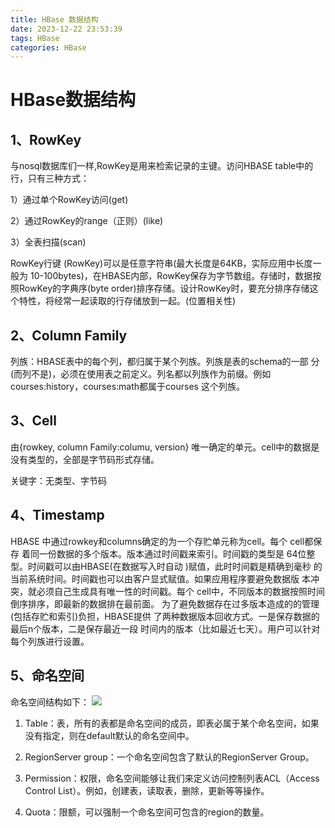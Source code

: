```yaml
---
title: HBase 数据结构
date: 2023-12-22 23:53:39
tags: HBase
categories: HBase
---
```

# HBase数据结构

## 1、RowKey

与nosql数据库们一样,RowKey是用来检索记录的主键。访问HBASE table中的行，只有三种方式：

1）通过单个RowKey访问(get)

2）通过RowKey的range（正则）(like)

3）全表扫描(scan)

RowKey行键 (RowKey)可以是任意字符串(最大长度是64KB，实际应用中长度一般为 10-100bytes)，在HBASE内部，RowKey保存为字节数组。存储时，数据按照RowKey的字典序(byte order)排序存储。设计RowKey时，要充分排序存储这个特性，将经常一起读取的行存储放到一起。(位置相关性)

<!--more-->

## 2、Column Family

列族：HBASE表中的每个列，都归属于某个列族。列族是表的schema的一部 分(而列不是)，必须在使用表之前定义。列名都以列族作为前缀。例如 courses:history，courses:math都属于courses 这个列族。

## 3、Cell

由{rowkey, column Family:columu, version} 唯一确定的单元。cell中的数据是没有类型的，全部是字节码形式存储。

关键字：无类型、字节码

## 4、Timestamp

HBASE 中通过rowkey和columns确定的为一个存贮单元称为cell。每个 cell都保存 着同一份数据的多个版本。版本通过时间戳来索引。时间戳的类型是 64位整型。时间戳可以由HBASE(在数据写入时自动 )赋值，此时时间戳是精确到毫秒 的当前系统时间。时间戳也可以由客户显式赋值。如果应用程序要避免数据版 本冲突，就必须自己生成具有唯一性的时间戳。每个 cell中，不同版本的数据按照时间倒序排序，即最新的数据排在最前面。
为了避免数据存在过多版本造成的的管理 (包括存贮和索引)负担，HBASE提供 了两种数据版本回收方式。一是保存数据的最后n个版本，二是保存最近一段 时间内的版本（比如最近七天）。用户可以针对每个列族进行设置。

## 5、命名空间
命名空间结构如下：
![](1.png)

1) Table：表，所有的表都是命名空间的成员，即表必属于某个命名空间，如果没有指定，则在default默认的命名空间中。

2) RegionServer group：一个命名空间包含了默认的RegionServer Group。

3) Permission：权限，命名空间能够让我们来定义访问控制列表ACL（Access Control List）。例如，创建表，读取表，删除，更新等等操作。

4) Quota：限额，可以强制一个命名空间可包含的region的数量。